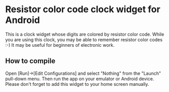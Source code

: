 # Resistor color code clock widget for Android

This is a clock widget whose digits are colored by resistor color code.
While you are using this clock, you may be able to remember resistor color codes :-)
It may be useful for beginners of electronic work.

## How to compile
Open [Run]->[Edit Configurations] and select "Nothing" from the "Launch" pull-down menu. Then run the app on your emulator or Android device. Please don't forget to add this widget to your home screen manually.